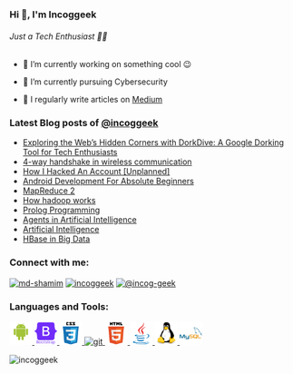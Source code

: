 <h3>Hi 👋, I'm Incoggeek</h3>
<h6>Just a Tech Enthusiast 👨‍💻</h6>

- 🔭 I’m currently working on something cool 😉

- 🌱 I’m currently pursuing Cybersecurity

- 📝 I regularly write articles on [Medium](https://incog-geek.medium.com/)

### Latest Blog posts of [@incoggeek](https://github.com/incoggeek)
<!-- BLOG-POST-LIST:START -->
- [Exploring the Web’s Hidden Corners with DorkDive: A Google Dorking Tool for Tech Enthusiasts](https://incog-geek.medium.com/exploring-the-webs-hidden-corners-with-dorkdive-a-google-dorking-tool-for-tech-enthusiasts-c66816493c76?source=rss-ae85c9e708cc------2)
- [4-way handshake in wireless communication](https://incog-geek.medium.com/4-way-handshake-in-wireless-communication-9e3d869f18be?source=rss-ae85c9e708cc------2)
- [How I Hacked An Account [Unplanned]](https://incog-geek.medium.com/how-i-hacked-an-account-unplanned-86e1e2a8b2ac?source=rss-ae85c9e708cc------2)
- [Android Development For Absolute Beginners](https://medium.com/javarevisited/android-development-for-absolute-beginners-44098675d7ee?source=rss-ae85c9e708cc------2)
- [MapReduce 2](https://incog-geek.medium.com/mapreduce-2-1352a62df8e9?source=rss-ae85c9e708cc------2)
- [How hadoop works](https://incog-geek.medium.com/how-hadoop-works-42cb88668863?source=rss-ae85c9e708cc------2)
- [Prolog Programming](https://incog-geek.medium.com/prolog-programming-9beb258f113b?source=rss-ae85c9e708cc------2)
- [Agents in Artificial Intelligence](https://incog-geek.medium.com/agents-in-artificial-intelligence-2bbf92ecb2ed?source=rss-ae85c9e708cc------2)
- [Artificial Intelligence](https://incog-geek.medium.com/artificial-intelligence-5fb9fb0c182a?source=rss-ae85c9e708cc------2)
- [HBase in Big Data](https://incog-geek.medium.com/hbase-in-big-data-3b6da8334914?source=rss-ae85c9e708cc------2)
<!-- BLOG-POST-LIST:END -->

<h3 align="left">Connect with me:</h3>
<p align="left">
<a href="https://linkedin.com/in/mohd-shamim" target="blank"><img align="center" src="https://raw.githubusercontent.com/rahuldkjain/github-profile-readme-generator/master/src/images/icons/Social/linked-in-alt.svg" alt="md-shamim" height="30" width="30" /></a>
<a href="https://instagram.com/incoggeek" target="blank"><img align="center" src="https://raw.githubusercontent.com/rahuldkjain/github-profile-readme-generator/master/src/images/icons/Social/instagram.svg" alt="incoggeek" height="30" width="30" /></a>
<a href="https://medium.com/@incog-geek" target="blank"><img align="center" src="https://raw.githubusercontent.com/rahuldkjain/github-profile-readme-generator/master/src/images/icons/Social/medium.svg" alt="@incog-geek" height="30" width="30" /></a>
</p>

<h3 align="left">Languages and Tools:</h3>
<p align="left"> <a href="https://developer.android.com" target="_blank" rel="noreferrer"> <img src="https://raw.githubusercontent.com/devicons/devicon/master/icons/android/android-original-wordmark.svg" alt="android" width="40" height="40"/> </a> <a href="https://getbootstrap.com" target="_blank" rel="noreferrer"> <img src="https://raw.githubusercontent.com/devicons/devicon/master/icons/bootstrap/bootstrap-plain-wordmark.svg" alt="bootstrap" width="40" height="40"/> </a> <a href="https://www.w3schools.com/css/" target="_blank" rel="noreferrer"> <img src="https://raw.githubusercontent.com/devicons/devicon/master/icons/css3/css3-original-wordmark.svg" alt="css3" width="40" height="40"/> </a> <a href="https://git-scm.com/" target="_blank" rel="noreferrer"> <img src="https://www.vectorlogo.zone/logos/git-scm/git-scm-icon.svg" alt="git" width="40" height="40"/> </a> <a href="https://www.w3.org/html/" target="_blank" rel="noreferrer"> <img src="https://raw.githubusercontent.com/devicons/devicon/master/icons/html5/html5-original-wordmark.svg" alt="html5" width="40" height="40"/> </a> <a href="https://www.java.com" target="_blank" rel="noreferrer"> <img src="https://raw.githubusercontent.com/devicons/devicon/master/icons/java/java-original.svg" alt="java" width="40" height="40"/> </a> <a href="https://www.linux.org/" target="_blank" rel="noreferrer"> <img src="https://raw.githubusercontent.com/devicons/devicon/master/icons/linux/linux-original.svg" alt="linux" width="40" height="40"/> </a> <a href="https://www.mysql.com/" target="_blank" rel="noreferrer"> <img src="https://raw.githubusercontent.com/devicons/devicon/master/icons/mysql/mysql-original-wordmark.svg" alt="mysql" width="40" height="40"/> </a> </p>

<p><img align="center" src="https://github-readme-stats.vercel.app/api/top-langs?username=incoggeek&show_icons=true&locale=en&layout=compact" alt="incoggeek" /></p>
